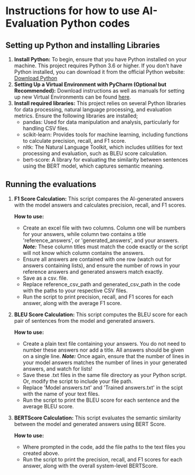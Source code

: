 # Instructions for how to use AI-Evaluation Python codes

## Setting up Python and installing Libraries

1. **Install Python:** To begin, ensure that you have Python installed on your machine. This project requires Python 3.6 or higher.
   If you don't have Python installed, you can download it from the official Python website: [Download Python](https://www.python.org/downloads/)
2. **Setting Up a Virtual Environment with PyCharm (Optional but Recommended):** Download instructions as well as manuals for setting up new Virtual Environments can be found [here](https://www.jetbrains.com/pycharm/).
3. **Install required libraries:** This project relies on several Python libraries for data processing, natural language processing, and evaluation metrics. Ensure the following libraries are installed;
   - pandas: Used for data manipulation and analysis, particularly for handling CSV files.
   - scikit-learn: Provides tools for machine learning, including functions to calculate precision, recall, and F1 score.
   - nltk: The Natural Language Toolkit, which includes utilities for text processing and evaluation, such as BLEU score calculation.
   - bert-score: A library for evaluating the similarity between sentences using the BERT model, which captures semantic meaning.
  
## Running the evaluations

1. **F1 Score Calculation:**
  This script compares the AI-generated answers with the model answers and calculates precision, recall, and F1 scores.

    **How to use:**
   
    - Create an excel file with two columns. Column one will be numbers for your answers, while column two contains a title 'reference_answers', or 'generated_answers', and your answers. **_Note:_** These column titles must match the code exactly or the script will not know which column contains the answers.
    - Ensure all answers are contained with one row (watch out for answers containing lists), and ensure the number of rows in your reference answers and generated answers match exactly.
    - Save as a csv. file.
    - Replace reference_csv_path and generated_csv_path in the code with the paths to your respective CSV files.
    - Run the script to print precision, recall, and F1 scores for each answer, along with the average F1 score.


3. **BLEU Score Calculation:**
This script computes the BLEU score for each pair of sentences from the model and generated answers.

    **How to use:**

    - Create a plain text file containing your answers. You do not need to number these answers nor add a title. All answers should be given on a single line. 
    **_Note:_** Once again, ensure that the number of lines in your model answers matches the number of lines in your generated answers, and watch for lists!
    - Save these .txt files in the same file directory as your Python script. Or, modify the script to include your file path.
    - Replace 'Model answers.txt' and 'Trained answers.txt' in the scipt with the name of your text files.
    - Run the script to print the BLEU score for each sentence and the average BLEU score.


5. **BERTScore Calculation:**
This script evaluates the semantic similarity between the model and generated answers using BERT Score.

    **How to use:**
   
    - Where prompted in the code, add the file paths to the text files you created above.
    - Run the script to print the precision, recall, and F1 scores for each answer, along with the overall system-level BERTScore. 
